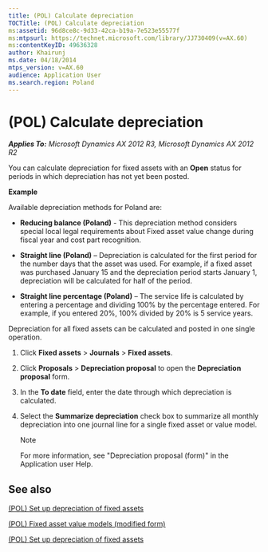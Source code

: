 ```yaml
---
title: (POL) Calculate depreciation
TOCTitle: (POL) Calculate depreciation
ms:assetid: 96d8ce8c-9d33-42ca-b19a-7e523e55577f
ms:mtpsurl: https://technet.microsoft.com/library/JJ730409(v=AX.60)
ms:contentKeyID: 49636328
author: Khairunj
ms.date: 04/18/2014
mtps_version: v=AX.60
audience: Application User
ms.search.region: Poland
---
```


# (POL) Calculate depreciation 


_**Applies To:** Microsoft Dynamics AX 2012 R3, Microsoft Dynamics AX 2012 R2_

You can calculate depreciation for fixed assets with an **Open** status for periods in which depreciation has not yet been posted.

**Example**

Available depreciation methods for Poland are:

  - **Reducing balance (Poland)** - This depreciation method considers special local legal requirements about Fixed asset value change during fiscal year and cost part recognition.

  - **Straight line (Poland)** – Depreciation is calculated for the first period for the number days that the asset was used. For example, if a fixed asset was purchased January 15 and the depreciation period starts January 1, depreciation will be calculated for half of the period.

  - **Straight line percentage (Poland)** – The service life is calculated by entering a percentage and dividing 100% by the percentage entered. For example, if you entered 20%, 100% divided by 20% is 5 service years.

Depreciation for all fixed assets can be calculated and posted in one single operation.

1.  Click **Fixed assets** \> **Journals** \> **Fixed assets**.

2.  Click **Proposals** \> **Depreciation proposal** to open the **Depreciation proposal** form.

3.  In the **To date** field, enter the date through which depreciation is calculated.

4.  Select the **Summarize depreciation** check box to summarize all monthly depreciation into one journal line for a single fixed asset or value model.
    

    > [!NOTE]
    > <P>For more information, see "Depreciation proposal (form)" in the Application user Help.</P>



## See also

[(POL) Set up depreciation of fixed assets](pol-set-up-depreciation-of-fixed-assets.md)

[(POL) Fixed asset value models (modified form)](https://technet.microsoft.com/library/jj730408\(v=ax.60\))

[(POL) Set up depreciation of fixed assets](pol-set-up-depreciation-of-fixed-assets.md)

  


